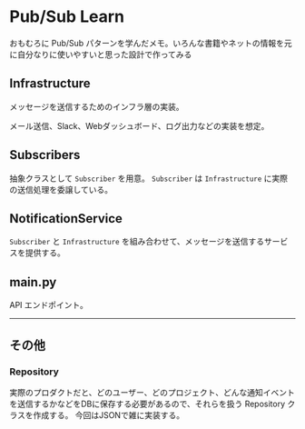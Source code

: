 
# Pub/Sub Learn

おもむろに Pub/Sub パターンを学んだメモ。いろんな書籍やネットの情報を元に自分なりに使いやすいと思った設計で作ってみる

## Infrastructure

メッセージを送信するためのインフラ層の実装。

メール送信、Slack、Webダッシュボード、ログ出力などの実装を想定。

## Subscribers

抽象クラスとして `Subscriber` を用意。
`Subscriber` は `Infrastructure` に実際の送信処理を委譲している。

## NotificationService

`Subscriber` と `Infrastructure` を組み合わせて、メッセージを送信するサービスを提供する。

## main.py

API エンドポイント。


---

## その他

### Repository

実際のプロダクトだと、どのユーザー、どのプロジェクト、どんな通知イベントを送信するかなどをDBに保存する必要があるので、それらを扱う Repository クラスを作成する。
今回はJSONで雑に実装する。
